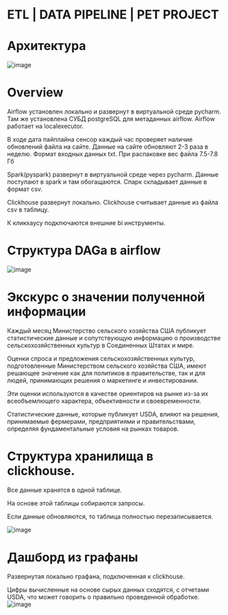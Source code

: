 # ETL | DATA PIPELINE | PET PROJECT
# Архитектура
![image](https://github.com/user-attachments/assets/fba4978f-55d8-45a8-b5bf-13640ee88c39)

# Overview
Airflow установлен локально и развернут в виртуальной среде pycharm. Там же установлена СУБД postgreSQL для метаданных airflow.
Аirflow работает на  localexecutor.

В ходе дата пайплайна сенсор каждый час проверяет наличие обновлений файла на сайте.
Данные на сайте обновляют 2-3 раза в неделю.
Формат входных данных txt. При распаковке вес файла 7.5-7.8 Гб

Spark(pyspark) развернут в виртуальной среде через pycharm.
Данные поступают в spark и там обогащаются.
Спарк складывает данные в формат csv.

Clickhouse развернут локально.
Clickhouse считывает данные из файла csv в таблицу.

К кликхаусу подключаются внешние bi инструменты.

# Структура DAGа в airflow
![image](https://github.com/user-attachments/assets/7a6c201a-f5bc-45ab-a3a5-1cda1bdf5df4)


# Экскурс о значении полученной информации
Каждый месяц Министерство сельского хозяйства США публикует статистические данные и сопутствующую информацию о
производстве сельскохозяйственных культур в Соединенных Штатах и ​​мире.

Оценки спроса и предложения сельскохозяйственных культур,
подготовленные Министерством сельского хозяйства США,
имеют решающее значение как для политиков в правительстве, так и для людей,
принимающих решения о маркетинге и инвестировании.

Эти оценки используются в качестве ориентиров на рынке из-за
их всеобъемлющего характера, объективности и своевременности. 

Статистические данные, которые публикует USDA, влияют
на решения, принимаемые фермерами, предприятиями и правительствами, определяя
фундаментальные условия на
рынках товаров.

# Структура хранилища в clickhouse.
Все данные хранятся в одной таблице.

На основе этой таблицы собираются запросы.

Если данные обновляются, то таблица полностью перезаписывается.

![image](https://github.com/user-attachments/assets/b8955549-08a2-4287-a5d4-5592059d76ee)


# Дашборд из графаны
Развернутая локально графана, подключенная к clickhouse.

Цифры вычисленные на основе сырых данных сходятся, с отчетами USDA, что может говорить о правильно проведенной обработкe.
![image](https://github.com/user-attachments/assets/bcc484f2-9a31-4484-ae6e-871991d1f5f5)



